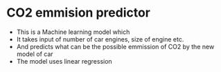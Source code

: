 # CO2 emmision predictor
- This is a Machine learning model which
- It takes input of number of car engines, size of engine etc.
- And predicts what can be the possible emmission of CO2 by the new model of car
- The model uses linear regression 
